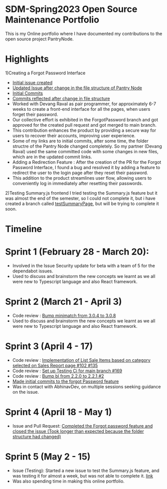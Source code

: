 # SDM-Spring2023 Open Source Maintenance Portfolio
This is my Online portfolio where I have documented my contributions to the open source project PantryNode.

# Highlights
 1)Creating a Forgot Password Interface
- [Initial issue created](https://github.com/ChicoState/PantryNode/issues/136)
- [Updated Issue after change in the file structure of Pantry Node](https://github.com/ChicoState/PantryNode/pull/197)
- [Initial Commits](https://github.com/ChicoState/PantryNode/blob/ForgotPassword/PantryNodeReact/src/pages/new_password.tsx)
- [Commits reflected after change in file structure](https://github.com/ChicoState/PantryNode/commit/e3258c285d12392c35856f52260ba5d72cfd1bfc)
- Worked with Devang Raval as pair programmer, for approximately 6-7 weeks to create a front-end interface for all the pages, when users forget their password. 
- Our collective effort is exhibited in the ForgotPassword branch and got approved for the created pull request and got merged to main branch.
- This contribution enhances the product by providing a secure way for users to recover their accounts, improving user experience.
- Some of my links are to initial commits, after some time, the folder structre of the Pantry Node changed completely. So my partner (Devang Raval) used the same committed code with some changes in new files, which are in the updated commit links.
- Adding a Redirection Feature :  After the creation of the PR for the Forgot Password Interface, I found a bug and resolved it by adding a feature to redirect the user to the login page after they reset  their password.
- This addition to the product streamlines user flow, allowing users to conveniently log in immediately after resetting their passwords.

 2)Testing Summary.js frontend
 I tried testing the Summary.js feature but it was almost the end of the semester, so I could not complete it, but i have created a branch called [testSummaryPage](https://github.com/ChicoState/PantryNode/tree/testSummaryPage/frontend/src/__tests__), but will be trying to complete it soon.

# Timeline

# Sprint 1 (February 28 - March 20):
  - Involved in the Issue Security update for beta with a team of 5 for the dependabot issues.
  - Used to discuss and brainstorm the new concepts we learnt as we all were new to Typescript language and also React framework.

# Sprint 2 (March 21 - April 3)
  - Code review : [Bump minimatch from 3.0.4 to 3.0.8](https://github.com/ChicoState/PantryNode/pull/86)
  - Used to discuss and brainstorm the new concepts we learnt as we all were new to Typescript language and also React framework.

# Sprint 3 (April 4 - 17)
  - Code review : [Implementation of List Sale Items based on category selected on Sales Report page #102 #135](https://github.com/ChicoState/PantryNode/pull/135)
  - Code review : [Set up Testing Ci for main branch #169](https://github.com/ChicoState/PantryNode/pull/169)
  - Code review : [Bump bl from 2.2.0 to 2.2.1 #2](https://github.com/ChicoState/PantryNode/pull/2)
  - [Made initial commits to the forgot Password feature](https://github.com/ChicoState/PantryNode/issues/136)
  - Was in contact with AbhinavDev, on multiple sessions seeking guidance on the issue.

# Sprint 4 (April 18 - May 1)
  - Issue and Pull Request: [Completed the Forgot password feature and closed the issue (Took longer than expected because the folder structure had changed)](https://github.com/ChicoState/PantryNode/commit/e3258c285d12392c35856f52260ba5d72cfd1bfc)

# Sprint 5 (May 2 - 15)
  - Issue (Testing): Started a new issue to test the Summary.js feature, and was testing it for almost a week, but was not able to complete it. [link](https://github.com/ChicoState/PantryNode/commit/5209a5f308f3a1bbb572e3fb2f7d97387ce6f833)
  - Was also spending time in making this online portfolio.
